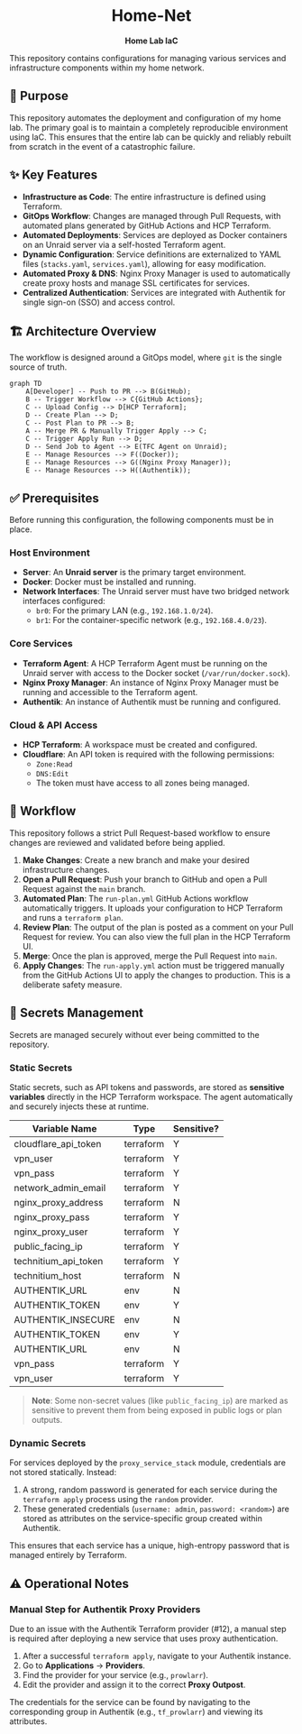 <div align="center">
  <h1>Home-Net</h1>
  <p><strong>Home Lab IaC</strong></p>
</div>

This repository contains configurations for managing various services and infrastructure components within my home network.

## 🎯 Purpose

This repository automates the deployment and configuration of my home lab. The primary goal is to maintain a completely reproducible environment using IaC. This ensures that the entire lab can be quickly and reliably rebuilt from scratch in the event of a catastrophic failure.

## ✨ Key Features

*   **Infrastructure as Code**: The entire infrastructure is defined using Terraform.
*   **GitOps Workflow**: Changes are managed through Pull Requests, with automated plans generated by GitHub Actions and HCP Terraform.
*   **Automated Deployments**: Services are deployed as Docker containers on an Unraid server via a self-hosted Terraform agent.
*   **Dynamic Configuration**: Service definitions are externalized to YAML files (`stacks.yaml`, `services.yaml`), allowing for easy modification.
*   **Automated Proxy & DNS**: Nginx Proxy Manager is used to automatically create proxy hosts and manage SSL certificates for services.
*   **Centralized Authentication**: Services are integrated with Authentik for single sign-on (SSO) and access control.


## 🏗️ Architecture Overview

The workflow is designed around a GitOps model, where `git` is the single source of truth.

```mermaid
graph TD
    A[Developer] -- Push to PR --> B(GitHub);
    B -- Trigger Workflow --> C{GitHub Actions};
    C -- Upload Config --> D[HCP Terraform];
    D -- Create Plan --> D;
    C -- Post Plan to PR --> B;
    A -- Merge PR & Manually Trigger Apply --> C;
    C -- Trigger Apply Run --> D;
    D -- Send Job to Agent --> E(TFC Agent on Unraid);
    E -- Manage Resources --> F((Docker));
    E -- Manage Resources --> G((Nginx Proxy Manager));
    E -- Manage Resources --> H((Authentik));
```

## ✅ Prerequisites
Before running this configuration, the following components must be in place.

### Host Environment
- **Server**: An **Unraid server** is the primary target environment.
- **Docker**: Docker must be installed and running.
- **Network Interfaces**: The Unraid server must have two bridged network interfaces configured:
  - `br0`: For the primary LAN (e.g., `192.168.1.0/24`).
  - `br1`: For the container-specific network (e.g., `192.168.4.0/23`).

### Core Services
- **Terraform Agent**: A HCP Terraform Agent must be running on the Unraid server with access to the Docker socket (`/var/run/docker.sock`).
- **Nginx Proxy Manager**: An instance of Nginx Proxy Manager must be running and accessible to the Terraform agent.
- **Authentik**: An instance of Authentik must be running and configured.

### Cloud & API Access
- **HCP Terraform**: A workspace must be created and configured.
- **Cloudflare**: An API token is required with the following permissions:
  - `Zone:Read`
  - `DNS:Edit`
  - The token must have access to all zones being managed.

## 🚀 Workflow


This repository follows a strict Pull Request-based workflow to ensure changes are reviewed and validated before being applied.

1.  **Make Changes**: Create a new branch and make your desired infrastructure changes.
2.  **Open a Pull Request**: Push your branch to GitHub and open a Pull Request against the `main` branch.
3.  **Automated Plan**: The `run-plan.yml` GitHub Actions workflow automatically triggers. It uploads your configuration to HCP Terraform and runs a `terraform plan`.
4.  **Review Plan**: The output of the plan is posted as a comment on your Pull Request for review. You can also view the full plan in the HCP Terraform UI.
5.  **Merge**: Once the plan is approved, merge the Pull Request into `main`.
6.  **Apply Changes**: The `run-apply.yml` action must be triggered manually from the GitHub Actions UI to apply the changes to production. This is a deliberate safety measure.

## 🔐 Secrets Management

Secrets are managed securely without ever being committed to the repository.

### Static Secrets
Static secrets, such as API tokens and passwords, are stored as **sensitive variables** directly in the HCP Terraform workspace. The agent automatically and securely injects these at runtime.

|Variable Name|Type|Sensitive?|
|---|---|---|
|cloudflare_api_token|terraform|Y|
|vpn_user|terraform|Y|
|vpn_pass|terraform|Y|
|network_admin_email|terraform|Y|
|nginx_proxy_address|terraform|N|
|nginx_proxy_pass|terraform|Y|
|nginx_proxy_user|terraform|Y|
|public_facing_ip|terraform|Y|
|technitium_api_token|terraform|Y|
|technitium_host|terraform|N|
|AUTHENTIK_URL|env|N|
|AUTHENTIK_TOKEN|env|Y|
|AUTHENTIK_INSECURE|env|N|
|AUTHENTIK_TOKEN|env|Y|
|AUTHENTIK_URL|env|N|
|vpn_pass|terraform|Y|
|vpn_user|terraform|Y|

> **Note**: Some non-secret values (like `public_facing_ip`) are marked as sensitive to prevent them from being exposed in public logs or plan outputs.

### Dynamic Secrets
For services deployed by the `proxy_service_stack` module, credentials are not stored statically. Instead:
1.  A strong, random password is generated for each service during the `terraform apply` process using the `random` provider.
2.  These generated credentials (`username: admin`, `password: <random>`) are stored as attributes on the service-specific group created within Authentik.

This ensures that each service has a unique, high-entropy password that is managed entirely by Terraform.

## ⚠️ Operational Notes

### Manual Step for Authentik Proxy Providers

Due to an issue with the Authentik Terraform provider (#12), a manual step is required after deploying a new service that uses proxy authentication.

1.  After a successful `terraform apply`, navigate to your Authentik instance.
2.  Go to **Applications** -> **Providers**.
3.  Find the provider for your service (e.g., `prowlarr`).
4.  Edit the provider and assign it to the correct **Proxy Outpost**.

The credentials for the service can be found by navigating to the corresponding group in Authentik (e.g., `tf_prowlarr`) and viewing its attributes.